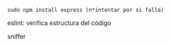 
    sudo npm install express (n*intentar por si falla)

eslint: verifica estructura del código

sniffer